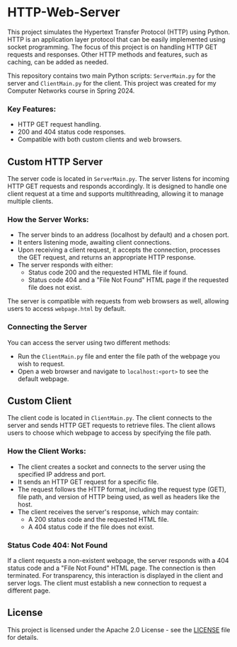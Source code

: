 # HTTP-Web-Server

This project simulates the Hypertext Transfer Protocol (HTTP) using Python. HTTP is an application layer protocol that can be easily implemented using socket programming. The focus of this project is on handling HTTP GET requests and responses. Other HTTP methods and features, such as caching, can be added as needed.

This repository contains two main Python scripts: `ServerMain.py` for the server and `ClientMain.py` for the client. This project was created for my Computer Networks course in Spring 2024.

### Key Features:
- HTTP GET request handling.
- 200 and 404 status code responses.
- Compatible with both custom clients and web browsers.


## Custom HTTP Server

The server code is located in `ServerMain.py`. The server listens for incoming HTTP GET requests and responds accordingly. It is designed to handle one client request at a time and supports multithreading, allowing it to manage multiple clients.

### How the Server Works:
- The server binds to an address (localhost by default) and a chosen port.
- It enters listening mode, awaiting client connections.
- Upon receiving a client request, it accepts the connection, processes the GET request, and returns an appropriate HTTP response.
- The server responds with either:
    - Status code 200 and the requested HTML file if found.
    - Status code 404 and a "File Not Found" HTML page if the requested file does not exist.

The server is compatible with requests from web browsers as well, allowing users to access `webpage.html` by default.

### Connecting the Server

You can access the server using two different methods:
- Run the `ClientMain.py` file and enter the file path of the webpage you wish to request.
- Open a web browser and navigate to `localhost:<port>` to see the default webpage.


## Custom Client

The client code is located in `ClientMain.py`. The client connects to the server and sends HTTP GET requests to retrieve files. The client allows users to choose which webpage to access by specifying the file path.

### How the Client Works:
- The client creates a socket and connects to the server using the specified IP address and port.
- It sends an HTTP GET request for a specific file.
- The request follows the HTTP format, including the request type (GET), file path, and version of HTTP being used, as well as headers like the host.
- The client receives the server's response, which may contain:
    - A 200 status code and the requested HTML file.
    - A 404 status code if the file does not exist.


### Status Code 404: Not Found

If a client requests a non-existent webpage, the server responds with a 404 status code and a "File Not Found" HTML page. The connection is then terminated. For transparency, this interaction is displayed in the client and server logs. The client must establish a new connection to request a different page.


## License
This project is licensed under the Apache 2.0 License - see the [LICENSE](LICENSE) file for details.
